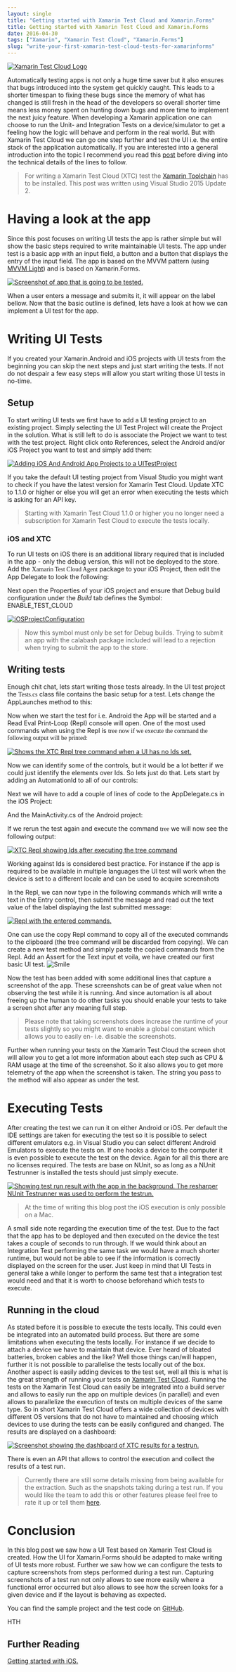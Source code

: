 ```yaml
---
layout: single
title: "Getting started with Xamarin Test Cloud and Xamarin.Forms"
title: Getting started with Xamarin Test Cloud and Xamarin.Forms
date: 2016-04-30
tags: ["Xamarin", "Xamarin Test Cloud", "Xamarin.Forms"]
slug: "write-your-first-xamarin-test-cloud-tests-for-xamarinforms"
---
```


[![Xamarin Test Cloud Logo](https://mallibone.com/posts/files/38f6c9ae-a727-4029-b0d1-3004fbc18542.png "Xamarin Test Cloud Logo")](https://mallibone.com/posts/files/ef307e4e-3798-40a7-8af0-623d919ef1cf.png)
 
Automatically testing apps is not only a huge time saver but it also ensures that bugs introduced into the system get quickly caught. This leads to a shorter timespan to fixing these bugs since the memory of what has changed is still fresh in the head of the developers so overall shorter time means less money spent on hunting down bugs and more time to implement the next juicy feature. When developing a Xamarin application one can choose to run the Unit- and Integration Tests on a device/simulator to get a feeling how the logic will behave and perform in the real world. But with Xamarin Test Cloud we can go one step further and test the UI i.e. the entire stack of the application automatically. If you are interested into a general introduction into the topic I recommend you read this [post](https://mallibone.com/post/thoroughly-testing-your-mobile-app "Blog post on automated (UI) testing") before diving into the technical details of the lines to follow.
 

> For writing a Xamarin Test Cloud (XTC) test the [Xamarin Toolchain](https://www.xamarin.com/download "Link to Xamarin Download website.") has to be installed. This post was written using Visual Studio 2015 Update 2.

 
# Having a look at the app
 
Since this post focuses on writing UI tests the app is rather simple but will show the basic steps required to write maintainable UI tests. The app under test is a basic app with an input field, a button and a button that displays the entry of the input field. The app is based on the MVVM pattern (using [MVVM Light](http://www.mvvmlight.net/ "Link to MVVM Light project website")) and is based on Xamarin.Forms.
 
[![Screenshot of app that is going to be tested.](https://mallibone.com/posts/files/df661261-510a-4768-99e2-94784e5e5ccf.png "Screenshot of app that is going to be tested.")](https://mallibone.com/posts/files/07236faa-24b7-4359-b267-e50fdcd85941.png)
 
When a user enters a message and submits it, it will appear on the label bellow. Now that the basic outline is defined, lets have a look at how we can implement a UI test for the app.
 
# Writing UI Tests
 
If you created your Xamarin.Android and iOS projects with UI tests from the beginning you can skip the next steps and just start writing the tests. If not do not despair a few easy steps will allow you start writing those UI tests in no-time.
 
## Setup
 
To start writing UI tests we first have to add a UI testing project to an existing project. Simply selecting the UI Test Project will create the Project in the solution. What is still left to do is associate the Project we want to test with the test project. Right click onto References, select the Android and/or iOS Project you want to test and simply add them:
 
[![Adding iOS And Android App Projects to a UITestProject](https://mallibone.com/posts/files/6f91fb67-32ab-4c78-8557-66b76c1360da.png "Adding iOS And Android App Projects to a UITestProject")](https://mallibone.com/posts/files/faec5ff5-24bd-4f59-bce9-5d89353d9c9b.png)
 
If you take the default UI testing project from Visual Studio you might want to check if you have the latest version for Xamarin Test Cloud. Update XTC to 1.1.0 or higher or else you will get an error when executing the tests which is asking for an API key.
 

> Starting with Xamarin Test Cloud 1.1.0 or higher you no longer need a subscription for Xamarin Test Cloud to execute the tests locally.

 
### iOS and XTC
 
To run UI tests on iOS there is an additional library required that is included in the app - only the debug version, this will not be deployed to the store. Add the <font face="Consolas">Xamarin Test Cloud Agent</font> package to your iOS Project, then edit the App Delegate to look the following:
 
<script src="https://gist.github.com/mallibone/03660f676551378e4b4c92537e63ce04.js"></script>
 
Next open the Properties of your iOS project and ensure that Debug build configuration under the *Build* tab defines the Symbol: ENABLE\_TEST\_CLOUD
 
[![iOSProjectConfiguration](https://mallibone.com/posts/files/cad3a7d3-c0cf-4cdd-be52-e8649ee52382.png "iOSProjectConfiguration")](https://mallibone.com/posts/files/2b00af5c-7dee-4d57-a48f-cd92cc2b7b27.png)
 

> Now this symbol must only be set for Debug builds. Trying to submit an app with the calabash package included will lead to a rejection when trying to submit the app to the store.

 
## Writing tests
 
Enough chit chat, lets start writing those tests already. In the UI test project the <font face="Consolas">Tests.cs</font> class file contains the basic setup for a test. Lets change the AppLaunches method to this:
 
<script src="https://gist.github.com/mallibone/136d97ea86f144be73cc4d7ac8461603.js"></script>
 
Now when we start the test for i.e. Android the App will be started and a Read Eval Print-Loop (Repl) console will open. One of the most used commands when using the Repl is <font face="Consolas">tree</font><font face="Century Gothic"> now if we execute the command the following output will be printed:</font>
 
[![Shows the XTC Repl tree command when a UI has no Ids set.](https://mallibone.com/posts/files/75920c43-1890-4963-ba96-2c890dda9a2b.png "Shows the XTC Repl tree command when a UI has no Ids set.")](https://mallibone.com/posts/files/01d36e82-448c-4bb7-8884-4db909443aa3.png)
 
Now we can identify some of the controls, but it would be a lot better if we could just identify the elements over Ids. So lets just do that. Lets start by adding an AutomationId to all of our controls:
 
<script src="https://gist.github.com/mallibone/e5ee269db50a73bc2ff1200149294798.js"></script>
 
Next we will have to add a couple of lines of code to the AppDelegate.cs in the iOS Project:
 
<script src="https://gist.github.com/mallibone/58099b163906e70538e4ed9f1de4e4cb.js"></script>
 
And the MainActivity.cs of the Android project:
 
<script src="https://gist.github.com/mallibone/4aa172ba473c0c7637921f966e5f7fb7.js"></script>
 
If we rerun the test again and execute the command <font face="Consolas">tree</font> we will now see the following output:
 
[![XTC Repl showing Ids after executing the tree command](https://mallibone.com/posts/files/02247f17-af25-4cf6-8ee0-9e580123a4c2.png "XTC Repl showing Ids after executing the tree command")](https://mallibone.com/posts/files/079488cc-92ba-45cb-8e38-be27364115a5.png)
 
Working against Ids is considered best practice. For instance if the app is required to be available in multiple languages the UI test will work when the device is set to a different locale and can be used to acquire screenshots
 
In the Repl, we can now type in the following commands which will write a text in the Entry control, then submit the message and read out the text value of the label displaying the last submitted message:
 
[![Repl with the entered commands.](https://mallibone.com/posts/files/ba4656c1-ceef-442f-aeee-16d1b16c83d2.png "Repl with the entered commands.")](https://mallibone.com/posts/files/fb368afa-b3d6-4e93-80ff-38c39633d054.png)
 
One can use the copy Repl command to copy all of the executed commands to the clipboard (the tree command will be discarded from copying). We can create a new test method and simply paste the copied commands from the Repl. Add an Assert for the Text input et voila, we have created our first basic UI test. ![Smile](https://mallibone.com/posts/files/cf0207a1-554c-4bdf-9759-72f89882467c.png)
 
<script src="https://gist.github.com/mallibone/087161f91e644874b92e5bb94bfcd626.js"></script>
 
Now the test has been added with some additional lines that capture a screenshot of the app. These screenshots can be of great value when not observing the test while it is running. And since automation is all about freeing up the human to do other tasks you should enable your tests to take a screen shot after any meaning full step.
 

> Please note that taking screenshots does increase the runtime of your tests slightly so you might want to enable a global constant which allows you to easily en- i.e. disable the screenshots.

 
Further when running your tests on the Xamarin Test Cloud the screen shot will allow you to get a lot more information about each step such as CPU & RAM usage at the time of the screenshot. So it also allows you to get more telemetry of the app when the screenshot is taken. The string you pass to the method will also appear as under the test.
 
# Executing Tests
 
After creating the test we can run it on either Android or iOS. Per default the IDE settings are taken for executing the test so it is possible to select different emulators e.g. in Visual Studio you can select different Android Emulators to execute the tests on. If one hooks a device to the computer it is even possible to execute the test on the device. Again for all this there are no licenses required. The tests are base on NUnit, so as long as a NUnit Testrunner is installed the tests should just simply execute.
 
[![Showing test run result with the app in the background. The resharper NUnit Testrunner was used to perform the testrun.](https://mallibone.com/posts/files/d447ca6a-b2e0-4f4b-8647-f404b02d2c95.png "Showing test run result with the app in the background. The resharper NUnit Testrunner was used to perform the testrun.")](https://mallibone.com/posts/files/83c89d7f-3080-4bbd-bbe7-b3a1b2425921.png)
 

> At the time of writing this blog post the iOS execution is only possible on a Mac.

 
A small side note regarding the execution time of the test. Due to the fact that the app has to be deployed and then executed on the device the test takes a couple of seconds to run through. If we would think about an Integration Test performing the same task we would have a much shorter runtime, but would not be able to see if the information is correctly displayed on the screen for the user. Just keep in mind that UI Tests in general take a while longer to perform the same test that a integration test would need and that it is worth to choose beforehand which tests to execute.
 
## Running in the cloud
 
As stated before it is possible to execute the tests locally. This could even be integrated into an automated build process. But there are some limitations when executing the tests locally. For instance if we decide to attach a device we have to maintain that device. Ever heard of bloated batteries, broken cables and the like? Well those things can/will happen, further it is not possible to parallelise the tests locally out of the box. Another aspect is easily adding devices to the test set, well all this is what is the great strength of running your tests on [Xamarin Test Cloud](https://www.xamarin.com/test-cloud "The Xamarin Testcloud website"). Running the tests on the Xamarin Test Cloud can easily be integrated into a build server and allows to easily run the app on multiple devices (in parallel) and even allows to parallelize the execution of tests on multiple devices of the same type. So in short Xamarin Test Cloud offers a wide collection of devices with different OS versions that do not have to maintained and choosing which devices to use during the tests can be easily configured and changed. The results are displayed on a dashboard:
 
[![Screenshot showing the dashboard of XTC results for a testrun.](https://mallibone.com/posts/files/c289fae0-16d1-4ef5-9e8a-7cf9b18547f1.png "Screenshot showing the dashboard of XTC results for a testrun.")](https://mallibone.com/posts/files/fe95e17e-7255-41c6-9620-a5aef248fabb.png)
 
There is even an API that allows to control the execution and collect the results of a test run.
 

> Currently there are still some details missing from being available for the extraction. Such as the snapshots taking during a test run. If you would like the team to add this or other features please feel free to rate it up or tell them [here](https://testcloud.ideas.aha.io/?sort=popular "Xamarin Test Cloud User Feedback Page").

 
# Conclusion
 
In this blog post we saw how a UI Test based on Xamarin Test Cloud is created. How the UI for Xamarin.Forms should be adapted to make writing of UI tests more robust. Further we saw how we can configure the tests to capture screenshots from steps performed during a test run. Capturing screenshots of a test run not only allows to see more easily where a functional error occurred but also allows to see how the screen looks for a given device and if the layout is behaving as expected.
 
You can find the sample project and the test code on [GitHub](https://github.com/mallibone/MvvmLightSamples/tree/master/MvvmLightBindings "Link to the code of the app and the UI test.").
 
HTH
 
## Further Reading
 
[Getting started with iOS.](https://mallibone.com/post/see-how-to-get-started-writing-automated-ui-tests-with-xamarin-test-cloud-for-a-xamarinios-application "Getting started with iOS.")
